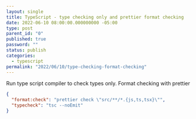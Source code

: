 ```yaml
---
layout: single
title: TypeScript - type checking only and prettier format checking
date: 2022-06-10 08:00:00.000000000 -05:00
type: post
parent_id: "0"
published: true
password: ""
status: publish
categories:
  - typescript
permalink: "2022/06/10/type-checking-format-checking"
---
```


Run type script compiler to check types only.
Format checking with prettier

```json
{
  "format:check": "prettier check \"src/**/*.{js,ts,tsx}\"",
  "typecheck": "tsc --noEmit"
}
```
